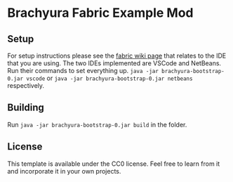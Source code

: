 # Brachyura Fabric Example Mod

## Setup

For setup instructions please see the [fabric wiki page](https://fabricmc.net/wiki/tutorial:setup) that relates to the IDE that you are using.
The two IDEs implemented are VSCode and NetBeans. Run their commands to set everything up. `java -jar brachyura-bootstrap-0.jar vscode` or `java -jar brachyura-bootstrap-0.jar netbeans` respectively.

## Building

Run `java -jar brachyura-bootstrap-0.jar build` in the folder.

## License

This template is available under the CC0 license. Feel free to learn from it and incorporate it in your own projects.
